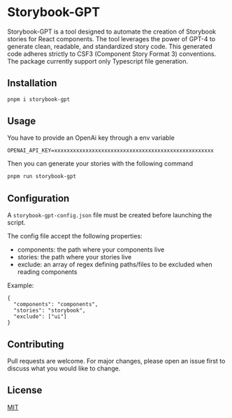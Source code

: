 # Storybook-GPT

Storybook-GPT is a tool designed to automate the creation of Storybook stories for React components. 
The tool leverages the power of GPT-4 to generate clean, readable, and standardized story code. This generated code adheres strictly to CSF3 (Component Story Format 3) conventions.
The package currently support only Typescript file generation.

## Installation

```bash
pnpm i storybook-gpt
```

## Usage
You have to provide an OpenAi key through a env variable

```
OPENAI_API_KEY=xxxxxxxxxxxxxxxxxxxxxxxxxxxxxxxxxxxxxxxxxxxxxxxxxxx
```

Then you can generate your stories with the following command

```bash
pnpm run storybook-gpt
```

## Configuration

A `storybook-gpt-config.json` file must be created before launching the script.

The config file accept the following properties:
 
- components: the path where your components live
- stories: the path where your stories live
- exclude: an array of regex defining paths/files to be excluded when reading components

Example:
```
{
  "components": "components",
  "stories": "storybook",
  "exclude": ["ui"]
}
``` 


## Contributing

Pull requests are welcome. For major changes, please open an issue first
to discuss what you would like to change.

## License

[MIT](https://choosealicense.com/licenses/mit/)